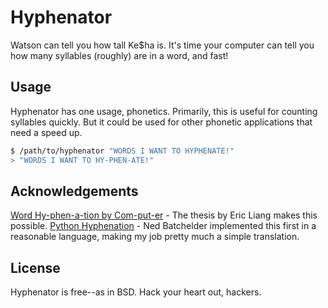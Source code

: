 Hyphenator
==========

Watson can tell you how tall Ke$ha is. It's time your computer can tell you how many syllables (roughly) are in a word, and fast!

Usage
-----

Hyphenator has one usage, phonetics. Primarily, this is useful for counting syllables quickly. But it could be used for other phonetic applications that need a speed up.

```bash
$ /path/to/hyphenator "WORDS I WANT TO HYPHENATE!"
> "WORDS I WANT TO HY-PHEN-ATE!" 
```

Acknowledgements
----------------

[Word Hy-phen-a-tion by Com-put-er](http://www.tug.org/docs/liang/) - The thesis by Eric Liang makes this possible.
[Python Hyphenation](http://nedbatchelder.com/code/modules/hyphenate.py) - Ned Batchelder implemented this first in a reasonable language, making my job pretty much a simple translation.

License
-------

Hyphenator is free--as in BSD. Hack your heart out, hackers.
